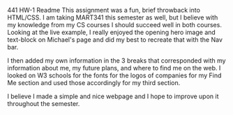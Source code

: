 441 HW-1 Readme
This assignment was a fun, brief throwback into HTML/CSS. I am taking
MART341 this semester as well, but I believe with my knowledge from my
CS courses I should succeed well in both courses. Looking at the live
example, I really enjoyed the opening hero image and text-block on
Michael's page and did my best to recreate that with the Nav bar.

I then added my own information in the 3 breaks that corresponded with
my information about me, my future plans, and where to find me on the web.
I looked on W3 schools for the fonts for the logos of companies for my 
Find Me section and used those accordingly for my third section.

I believe I made a simple and nice webpage and I hope to improve upon it
throughout the semester.